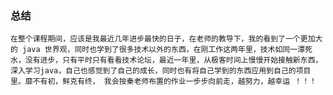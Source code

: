 ### 总结
    在整个课程期间，应该是我最近几年进步最快的日子，在老师的教导下，我的看到了一个更加大的 java 世界观，同时也学到了很多技术以外的东西，在刚工作这两年里，技术如同一潭死水，没有进步，只有平时只有看看技术论坛，最近一年里，从极客时间上慢慢开始接触新东西，深入学习java，自己也感觉到了自己的成长，同时也有将自己学到的东西应用到自己的项目里。靡不有初，鲜克有终， 我会按秦老师布置的作业一步步向前走，越努力，越幸运 ！！！
